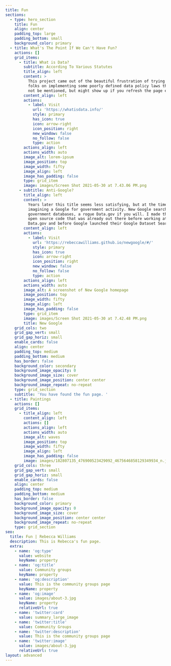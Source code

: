 ```yaml
---
title: Fun
sections:
  - type: hero_section
    title: Fun
    align: center
    padding_top: large
    padding_bottom: small
    background_color: primary
  - title: What's The Point If We Can't Have Fun?
    actions: []
    grid_items:
      - title: What is Data?
        subtitle: According To Various Statutes
        title_align: left
        content: >
          This project came out of the beautiful frustration of trying to train
          folks on implementing some poorly defined data policy laws that will
          not be mentioned, but might show up if you refresh the page enough. 
        content_align: left
        actions:
          - label: Visit
            url: 'https://whatisdata.info/'
            style: primary
            has_icon: true
            icon: arrow-right
            icon_position: right
            new_window: false
            no_follow: false
            type: action
        actions_align: left
        actions_width: auto
        image_alt: lorem-ipsum
        image_position: top
        image_width: fifty
        image_align: left
        image_has_padding: false
        type: grid_item
        image: images/Screen Shot 2021-05-30 at 7.43.06 PM.png
      - subtitle: Anti-Google?
        title_align: left
        content: >
          Years later this title seems less satisfying, but at the time I was
          imagining a Google for government activity. New Google searches across
          government databases, a rogue Data.gov if you will. I made this from
          open source code that was already out there before working at the real
          Data.gov and before Google launched their Google Dataset Search.
        content_align: left
        actions:
          - label: Visit
            url: 'https://rebeccawilliams.github.io/newgoogle/#/'
            style: primary
            has_icon: true
            icon: arrow-right
            icon_position: right
            new_window: false
            no_follow: false
            type: action
        actions_align: left
        actions_width: auto
        image_alt: A screenshot of New Google homepage
        image_position: top
        image_width: fifty
        image_align: left
        image_has_padding: false
        type: grid_item
        image: images/Screen Shot 2021-05-30 at 7.42.48 PM.png
        title: New Google
    grid_cols: two
    grid_gap_vert: small
    grid_gap_horiz: small
    enable_cards: false
    align: center
    padding_top: medium
    padding_bottom: medium
    has_border: false
    background_color: secondary
    background_image_opacity: 0
    background_image_size: cover
    background_image_position: center center
    background_image_repeat: no-repeat
    type: grid_section
    subtitle: 'You have found the fun page. '
  - title: Paintings
    actions: []
    grid_items:
      - title_align: left
        content_align: left
        actions: []
        actions_align: left
        actions_width: auto
        image_alt: waves
        image_position: top
        image_width: fifty
        image_align: left
        image_has_padding: false
        image: images/182807135_476900523429092_4675646858129349934_n.jpg
    grid_cols: three
    grid_gap_vert: small
    grid_gap_horiz: small
    enable_cards: false
    align: center
    padding_top: medium
    padding_bottom: medium
    has_border: false
    background_color: primary
    background_image_opacity: 0
    background_image_size: cover
    background_image_position: center center
    background_image_repeat: no-repeat
    type: grid_section
seo:
  title: Fun | Rebecca Williams
  description: This is Rebecca's fun page.
  extra:
    - name: 'og:type'
      value: website
      keyName: property
    - name: 'og:title'
      value: Community groups
      keyName: property
    - name: 'og:description'
      value: This is the community groups page
      keyName: property
    - name: 'og:image'
      value: images/about-3.jpg
      keyName: property
      relativeUrl: true
    - name: 'twitter:card'
      value: summary_large_image
    - name: 'twitter:title'
      value: Community Groups
    - name: 'twitter:description'
      value: This is the community groups page
    - name: 'twitter:image'
      value: images/about-3.jpg
      relativeUrl: true
layout: advanced
---
```

